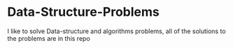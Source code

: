# Data-Structure-Problems

I like to solve Data-structure and algorithms problems, all of the solutions to the problems are in this repo
